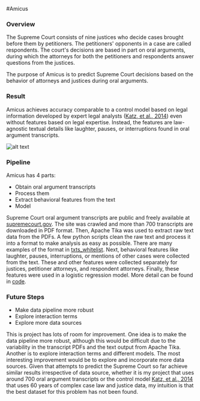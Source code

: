 #Amicus
### Overview
The Supreme Court consists of nine justices who decide cases brought before them by petitioners. The petitioners' opponents in a case are called respondents. The court's decisions are based in part on oral arguments, during which the attorneys for both the petitioners and respondents answer questions from the justices. 

The purpose of Amicus is to predict Supreme Court decisions based on the behavior of attorneys and justices during oral arguments. 

### Result
Amicus achieves accuracy comparable to a control model based on legal information developed by expert legal analysts ([Katz, et al., 2014](http://papers.ssrn.com/sol3/papers.cfm?abstract_id=2463244)) even without features based on legal expertise. Instead, the features are law-agnostic textual details like laughter, pauses, or interruptions found in oral argument transcripts.

![alt text](/court.jpg)

### Pipeline 
Amicus has 4 parts:
  - Obtain oral argument transcripts
  - Process them
  - Extract behavioral features from the text
  - Model

Supreme Court oral argument transcripts are public and freely available at [supremecourt.gov](http://www.supremecourt.gov). The site was crawled and more than 700 transcripts are downloaded in PDF format. Then, Apache Tika was used to extract raw text data from the PDFs. A few python scripts clean the raw text and process it into a format to make analysis as easy as possible. There are many examples of the format in [txts_whitelist](https://github.com/michael-grotelueschen/amicus/tree/master/txts_whitelist). Next, behavioral features like laughter, pauses, interruptions, or mentions of other cases were collected from the text. These and other features were collected separately for justices, petitioner attorneys, and respondent attorneys. Finally, these features were used in a logistic regression model. More detail can be found in [code](https://github.com/michael-grotelueschen/amicus/tree/master/codes).

### Future Steps
  - Make data pipeline more robust
  - Explore interaction terms
  - Explore more data sources

This is project has lots of room for improvement. One idea is to make the data pipeline more robust, although this would be difficult due to the variability in the transcript PDFs and the text output from Apache Tika. Another is to explore interaction terms and different models. The most interesting improvement would be to explore and incorporate more data sources. Given that attempts to predict the Supreme Court so far achieve similar results irrespective of data source, whether it is my project that uses around 700 oral argument transcripts or the control model [Katz, et al., 2014](http://papers.ssrn.com/sol3/papers.cfm?abstract_id=2463244) that uses 60 years of complex case law and justice data, my intuition is that the best dataset for this problem has not been found.